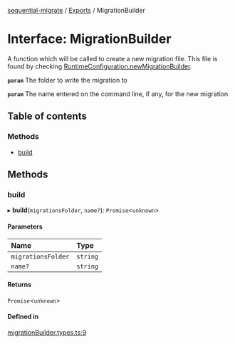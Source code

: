 [sequential-migrate](../README.md) / [Exports](../modules.md) / MigrationBuilder

# Interface: MigrationBuilder

A function which will be called to create a new migration file. This file is found by checking [RuntimeConfiguration.newMigrationBuilder](RuntimeConfiguration.md#newmigrationbuilder).

**`param`** The folder to write the migration to

**`param`** The name entered on the command line, if any, for the new migration

## Table of contents

### Methods

- [build](MigrationBuilder.md#build)

## Methods

### build

▸ **build**(`migrationsFolder`, `name?`): `Promise`<`unknown`\>

#### Parameters

| Name | Type |
| :------ | :------ |
| `migrationsFolder` | `string` |
| `name?` | `string` |

#### Returns

`Promise`<`unknown`\>

#### Defined in

[migrationBuilder.types.ts:9](https://github.com/Ivo-Evans/sequential-migrate/blob/9a93920/src/types/migrationBuilder.types.ts#L9)
